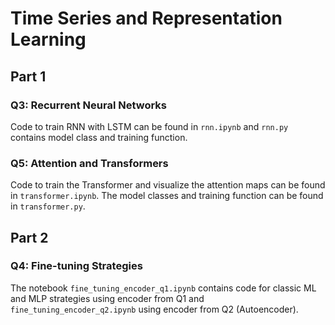 # Time Series and Representation Learning

## Part 1

### Q3: Recurrent Neural Networks
Code to train RNN with LSTM can be found in `rnn.ipynb` and `rnn.py` contains model class and training function. 

### Q5: Attention and Transformers
Code to train the Transformer and visualize the attention maps can be found in `transformer.ipynb`. The model classes and training function can be found in `transformer.py`.

## Part 2

### Q4: Fine-tuning Strategies
The notebook `fine_tuning_encoder_q1.ipynb` contains code for classic ML and MLP strategies using encoder from Q1 and `fine_tuning_encoder_q2.ipynb` using encoder from Q2 (Autoencoder). 
